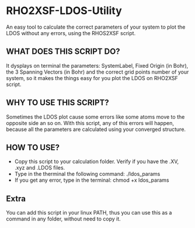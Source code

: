 # RHO2XSF-LDOS-Utility
An easy tool to calculate the correct parameters of your system to plot the LDOS without any errors, using the RHOS2XSF script.

## WHAT DOES THIS SCRIPT DO? 
It dysplays on terminal the parameters: SystemLabel, Fixed Origin (in Bohr), the 3 Spanning Vectors (in Bohr) and the correct grid points number of your system, so it makes the things easy for you plot the LDOS on RHO2XSF script.

## WHY TO USE THIS SCRIPT?
Sometimes the LDOS plot cause some errors like some atoms move to the opposite side an so on. With this script, any of this errors will happen, because all the parameters are calculated using your converged structure.

## HOW TO USE?
- Copy this script to your calculation folder. Verify if you have the .XV, .xyz and .LDOS files.
- Type in the therminal the following command: ./ldos_params
- If you get any error, type in the terminal: chmod +x ldos_params

## Extra

You can add this script in your linux PATH, thus you can use this as a command in any folder, without need to copy it.

